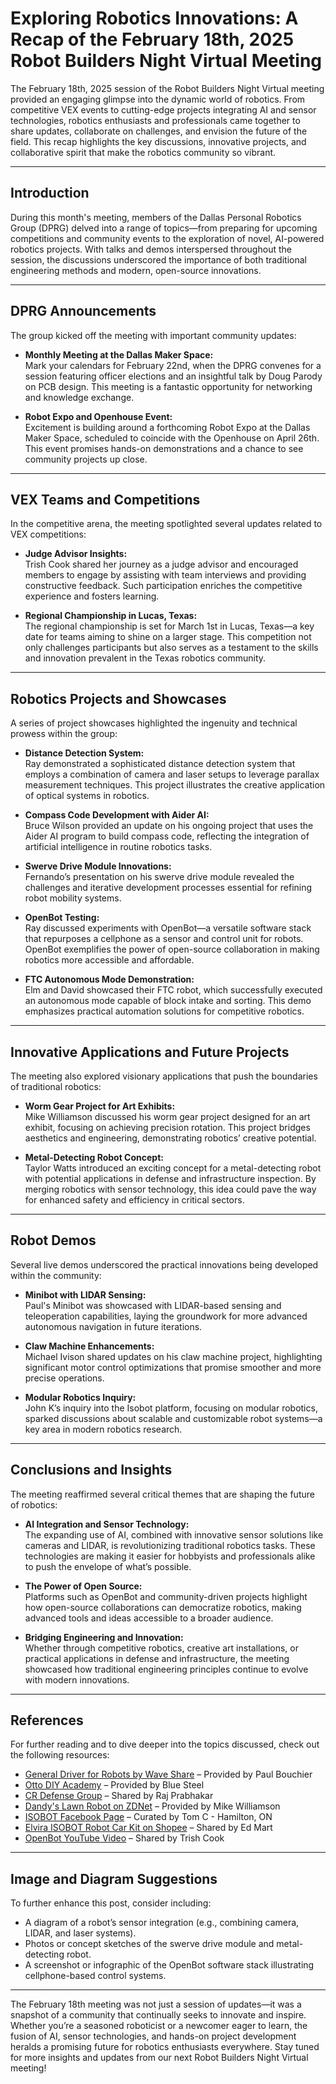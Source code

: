 # Exploring Robotics Innovations: A Recap of the February 18th, 2025 Robot Builders Night Virtual Meeting

The February 18th, 2025 session of the Robot Builders Night Virtual meeting provided an engaging glimpse into the dynamic world of robotics. From competitive VEX events to cutting-edge projects integrating AI and sensor technologies, robotics enthusiasts and professionals came together to share updates, collaborate on challenges, and envision the future of the field. This recap highlights the key discussions, innovative projects, and collaborative spirit that make the robotics community so vibrant.

---

## Introduction

During this month's meeting, members of the Dallas Personal Robotics Group (DPRG) delved into a range of topics—from preparing for upcoming competitions and community events to the exploration of novel, AI-powered robotics projects. With talks and demos interspersed throughout the session, the discussions underscored the importance of both traditional engineering methods and modern, open-source innovations.

---

## DPRG Announcements

The group kicked off the meeting with important community updates:

- **Monthly Meeting at the Dallas Maker Space:**  
  Mark your calendars for February 22nd, when the DPRG convenes for a session featuring officer elections and an insightful talk by Doug Parody on PCB design. This meeting is a fantastic opportunity for networking and knowledge exchange.

- **Robot Expo and Openhouse Event:**  
  Excitement is building around a forthcoming Robot Expo at the Dallas Maker Space, scheduled to coincide with the Openhouse on April 26th. This event promises hands-on demonstrations and a chance to see community projects up close.

---

## VEX Teams and Competitions

In the competitive arena, the meeting spotlighted several updates related to VEX competitions:

- **Judge Advisor Insights:**  
  Trish Cook shared her journey as a judge advisor and encouraged members to engage by assisting with team interviews and providing constructive feedback. Such participation enriches the competitive experience and fosters learning.

- **Regional Championship in Lucas, Texas:**  
  The regional championship is set for March 1st in Lucas, Texas—a key date for teams aiming to shine on a larger stage. This competition not only challenges participants but also serves as a testament to the skills and innovation prevalent in the Texas robotics community.

---

## Robotics Projects and Showcases

A series of project showcases highlighted the ingenuity and technical prowess within the group:

- **Distance Detection System:**  
  Ray demonstrated a sophisticated distance detection system that employs a combination of camera and laser setups to leverage parallax measurement techniques. This project illustrates the creative application of optical systems in robotics.

- **Compass Code Development with Aider AI:**  
  Bruce Wilson provided an update on his ongoing project that uses the Aider AI program to build compass code, reflecting the integration of artificial intelligence in routine robotics tasks.

- **Swerve Drive Module Innovations:**  
  Fernando’s presentation on his swerve drive module revealed the challenges and iterative development processes essential for refining robot mobility systems.

- **OpenBot Testing:**  
  Ray discussed experiments with OpenBot—a versatile software stack that repurposes a cellphone as a sensor and control unit for robots. OpenBot exemplifies the power of open-source collaboration in making robotics more accessible and affordable.

- **FTC Autonomous Mode Demonstration:**  
  Elm and David showcased their FTC robot, which successfully executed an autonomous mode capable of block intake and sorting. This demo emphasizes practical automation solutions for competitive robotics.

---

## Innovative Applications and Future Projects

The meeting also explored visionary applications that push the boundaries of traditional robotics:

- **Worm Gear Project for Art Exhibits:**  
  Mike Williamson discussed his worm gear project designed for an art exhibit, focusing on achieving precision rotation. This project bridges aesthetics and engineering, demonstrating robotics’ creative potential.

- **Metal-Detecting Robot Concept:**  
  Taylor Watts introduced an exciting concept for a metal-detecting robot with potential applications in defense and infrastructure inspection. By merging robotics with sensor technology, this idea could pave the way for enhanced safety and efficiency in critical sectors.

---

## Robot Demos

Several live demos underscored the practical innovations being developed within the community:

- **Minibot with LIDAR Sensing:**  
  Paul's Minibot was showcased with LIDAR-based sensing and teleoperation capabilities, laying the groundwork for more advanced autonomous navigation in future iterations.

- **Claw Machine Enhancements:**  
  Michael Ivison shared updates on his claw machine project, highlighting significant motor control optimizations that promise smoother and more precise operations.

- **Modular Robotics Inquiry:**  
  John K’s inquiry into the Isobot platform, focusing on modular robotics, sparked discussions about scalable and customizable robot systems—a key area in modern robotics research.

---

## Conclusions and Insights

The meeting reaffirmed several critical themes that are shaping the future of robotics:

- **AI Integration and Sensor Technology:**  
  The expanding use of AI, combined with innovative sensor solutions like cameras and LIDAR, is revolutionizing traditional robotics tasks. These technologies are making it easier for hobbyists and professionals alike to push the envelope of what’s possible.

- **The Power of Open Source:**  
  Platforms such as OpenBot and community-driven projects highlight how open-source collaborations can democratize robotics, making advanced tools and ideas accessible to a broader audience.

- **Bridging Engineering and Innovation:**  
  Whether through competitive robotics, creative art installations, or practical applications in defense and infrastructure, the meeting showcased how traditional engineering principles continue to evolve with modern innovations.

---

## References

For further reading and to dive deeper into the topics discussed, check out the following resources:

- [General Driver for Robots by Wave Share](https://www.waveshare.com/wiki/General_Driver_for_Robots) – Provided by Paul Bouchier  
- [Otto DIY Academy](https://www.ottodiy.com/academy) – Provided by Blue Steel  
- [CR Defense Group](https://www.crdefensegroup.com/) – Shared by Raj Prabhakar  
- [Dandy's Lawn Robot on ZDNet](https://www.zdnet.com/home-and-office/smart-home/dandys-new-weed-killing-lawn-robot-will-save-your-back/) – Provided by Mike Williamson  
- [ISOBOT Facebook Page](https://www.facebook.com/isobot.uthm/?profile_tab_item_selected=photos&_rdr) – Curated by Tom C - Hamilton, ON  
- [Elvira ISOBOT Robot Car Kit on Shopee](https://shopee.com.my/Elvira-ISOBOT-ELV04-Robot-Car-Kit-i.236910916.28402758265) – Shared by Ed Mart  
- [OpenBot YouTube Video](https://www.youtube.com/watch?v=Sx6HJSpopeQ) – Shared by Trish Cook

---

## Image and Diagram Suggestions

To further enhance this post, consider including:  
- A diagram of a robot’s sensor integration (e.g., combining camera, LIDAR, and laser systems).  
- Photos or concept sketches of the swerve drive module and metal-detecting robot.  
- A screenshot or infographic of the OpenBot software stack illustrating cellphone-based control systems.

---

The February 18th meeting was not just a session of updates—it was a snapshot of a community that continually seeks to innovate and inspire. Whether you’re a seasoned roboticist or a newcomer eager to learn, the fusion of AI, sensor technologies, and hands-on project development heralds a promising future for robotics enthusiasts everywhere. Stay tuned for more insights and updates from our next Robot Builders Night Virtual meeting!

